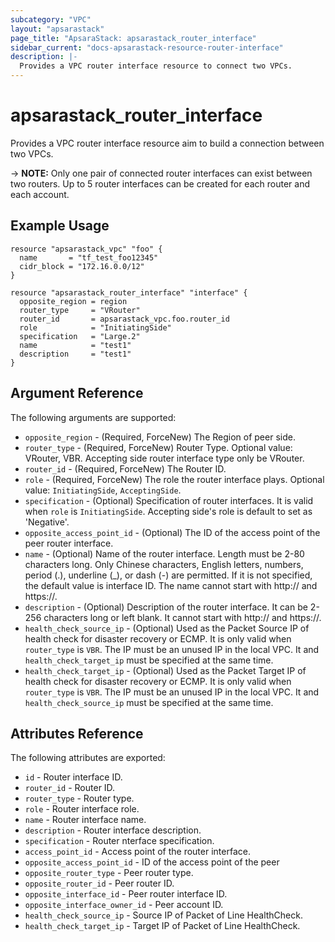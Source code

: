 ```yaml
---
subcategory: "VPC"
layout: "apsarastack"
page_title: "ApsaraStack: apsarastack_router_interface"
sidebar_current: "docs-apsarastack-resource-router-interface"
description: |-
  Provides a VPC router interface resource to connect two VPCs.
---
```


# apsarastack\_router\_interface

Provides a VPC router interface resource aim to build a connection between two VPCs.

-> **NOTE:** Only one pair of connected router interfaces can exist between two routers. Up to 5 router interfaces can be created for each router and each account.



## Example Usage

```
resource "apsarastack_vpc" "foo" {
  name       = "tf_test_foo12345"
  cidr_block = "172.16.0.0/12"
}

resource "apsarastack_router_interface" "interface" {
  opposite_region = region
  router_type     = "VRouter"
  router_id       = apsarastack_vpc.foo.router_id
  role            = "InitiatingSide"
  specification   = "Large.2"
  name            = "test1"
  description     = "test1"
}
```
## Argument Reference

The following arguments are supported:

* `opposite_region` - (Required, ForceNew) The Region of peer side.
* `router_type` - (Required, ForceNew) Router Type. Optional value: VRouter, VBR. Accepting side router interface type only be VRouter.
* `router_id` - (Required, ForceNew) The Router ID.
* `role` - (Required, ForceNew) The role the router interface plays. Optional value: `InitiatingSide`, `AcceptingSide`.
* `specification` - (Optional) Specification of router interfaces. It is valid when `role` is `InitiatingSide`. Accepting side's role is default to set as 'Negative'.
* `opposite_access_point_id` - (Optional) The ID of the access point of the peer router interface.
* `name` - (Optional) Name of the router interface. Length must be 2-80 characters long. Only Chinese characters, English letters, numbers, period (.), underline (_), or dash (-) are permitted.
                                                    If it is not specified, the default value is interface ID. The name cannot start with http:// and https://.
* `description` - (Optional) Description of the router interface. It can be 2-256 characters long or left blank. It cannot start with http:// and https://.
* `health_check_source_ip` - (Optional) Used as the Packet Source IP of health check for disaster recovery or ECMP. It is only valid when `router_type` is `VBR`. The IP must be an unused IP in the local VPC. It and `health_check_target_ip` must be specified at the same time.
* `health_check_target_ip` - (Optional) Used as the Packet Target IP of health check for disaster recovery or ECMP. It is only valid when `router_type` is `VBR`. The IP must be an unused IP in the local VPC. It and `health_check_source_ip` must be specified at the same time.

## Attributes Reference

The following attributes are exported:

* `id` - Router interface ID.
* `router_id` - Router ID.
* `router_type` - Router type.
* `role` - Router interface role.
* `name` - Router interface name.
* `description` - Router interface description.
* `specification` - Router nterface specification.
* `access_point_id` - Access point of the router interface.
* `opposite_access_point_id` - ID of the access point of the peer                             
* `opposite_router_type` - Peer router type.
* `opposite_router_id` - Peer router ID.
* `opposite_interface_id` - Peer router interface ID.
* `opposite_interface_owner_id` - Peer account ID.
* `health_check_source_ip` - Source IP of Packet of Line HealthCheck.
* `health_check_target_ip` - Target IP of Packet of Line HealthCheck.

